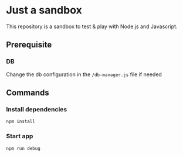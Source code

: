 # Just a sandbox
This repository is a sandbox to test & play with Node.js and Javascript.  

## Prerequisite
### DB
Change the db configuration in the ``/db-manager.js`` file if needed

## Commands
### Install dependencies
``npm install``

### Start app
``npm run debug``